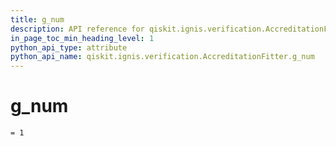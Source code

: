 ```yaml
---
title: g_num
description: API reference for qiskit.ignis.verification.AccreditationFitter.g_num
in_page_toc_min_heading_level: 1
python_api_type: attribute
python_api_name: qiskit.ignis.verification.AccreditationFitter.g_num
---
```


# g\_num

<span id="qiskit.ignis.verification.AccreditationFitter.g_num" />

`= 1`

